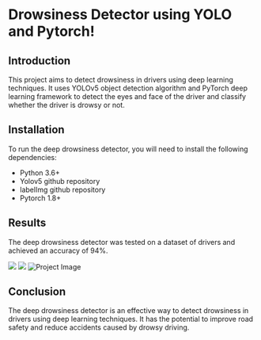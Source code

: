 # Drowsiness Detector using YOLO and Pytorch!

## Introduction
This project aims to detect drowsiness in drivers using deep learning techniques. It uses YOLOv5 object detection algorithm and PyTorch deep learning framework to detect the eyes and face of the driver and classify whether the driver is drowsy or not.

## Installation
To run the deep drowsiness detector, you will need to install the following dependencies:
<ul>
<li>Python 3.6+</li>
<li>Yolov5 github repository</li>
<li>labelImg github repository</li>
<li>Pytorch 1.8+</li>
</ul>

## Results
The deep drowsiness detector was tested on a dataset of drivers and achieved an accuracy of 94%.

<img src="https://i.imgur.com/z8Yjmcf.png">
<img src="https://i.imgur.com/KVKCwOt.png">
<img src="https://media1.giphy.com/media/v1.Y2lkPTc5MGI3NjExNTRjODlkMjYwNDI3MDMyNWJiZjk4NTk5ZDIyYjAwZjFkNTc0MmJmZiZjdD1n/jeM92LHYArWNmEA2oe/giphy.gif" class="card-img-top" alt="Project Image">

## Conclusion
The deep drowsiness detector is an effective way to detect drowsiness in drivers using deep learning techniques. It has the potential to improve road safety and reduce accidents caused by drowsy driving.
